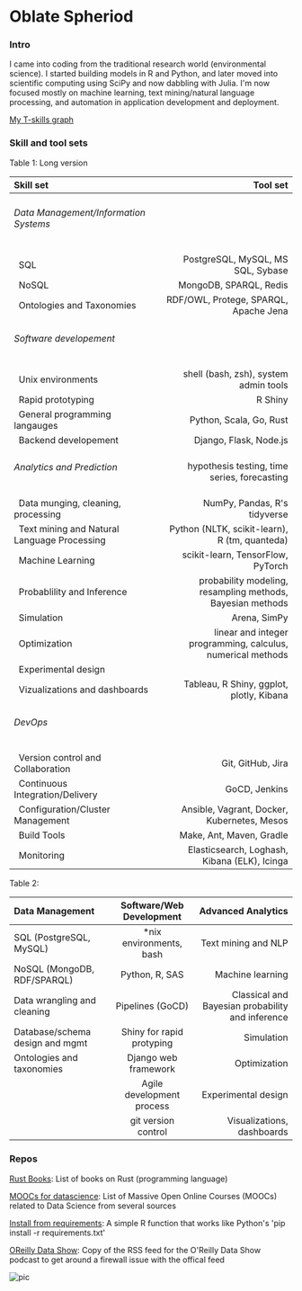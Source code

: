 # Oblate Spheriod

### Intro

I came into coding from the traditional research world (environmental science). I started building models in R and Python, and later moved into scientific computing using SciPy and now dabbling with Julia. I'm now focused mostly on machine learning, text mining/natural language processing, and automation in application development and deployment.

[My T-skills graph](./T-skills.svg)

### Skill and tool sets
Table 1: Long version

<table>
<thead>
<tr>
<th align="left">Skill set</th>
<th align="right">Tool set</th>
</tr>
</thead>
<tbody>
<tr>
<td align="left"><h6>Data Management/Information Systems</h6></td>
<td align="right"></td>
</tr>
<tr>
<td align="left">&nbsp;&nbsp;SQL</td>
<td align="right">PostgreSQL, MySQL, MS SQL, Sybase</td>
</tr>
<tr>
<td align="left">&nbsp;&nbsp;NoSQL</td>
<td align="right">MongoDB, SPARQL, Redis</td>
</tr>
<tr>
<td align="left">&nbsp;&nbsp;Ontologies and Taxonomies</td>
<td align="right">RDF/OWL, Protege, SPARQL, Apache Jena</td>
</tr>
<tr>
<td align="left"><h6>Software developement</h6></td>
<td align="right"></td>
</tr>
<tr>
<td align="left">&nbsp;&nbsp;Unix environments</td>
<td align="right">shell (bash, zsh), system admin tools</td>
</tr>
<tr>
<td align="left">&nbsp;&nbsp;Rapid prototyping</td>
<td align="right">R Shiny</td>
</tr>
<tr>
<td align="left">&nbsp;&nbsp;General programming langauges</td>
<td align="right">Python, Scala, Go, Rust</td>
</tr>
<tr>
<td align="left">&nbsp;&nbsp;Backend developement</td>
<td align="right">Django, Flask, Node.js</td>
</tr>
<tr>
<td align="left"><h6>Analytics and Prediction</h6></td>
<td align="right">hypothesis testing, time series, forecasting</td>
</tr>
<tr>
<td align="left">&nbsp;&nbsp;Data munging, cleaning, processing</td>
<td align="right">NumPy, Pandas, R's tidyverse</td>
</tr>
<tr>
<td align="left">&nbsp;&nbsp;Text mining and Natural Language Processing</td>
<td align="right">Python (NLTK, scikit-learn), R (tm, quanteda)</td>
</tr>
<tr>
<td align="left">&nbsp;&nbsp;Machine Learning</td>
<td align="right">scikit-learn, TensorFlow, PyTorch</td>
</tr>
<tr>
<td align="left">&nbsp;&nbsp;Probablility and Inference</td>
<td align="right">probability modeling, resampling methods, Bayesian methods</td>
</tr>
<tr>
<td align="left">&nbsp;&nbsp;Simulation</td>
<td align="right">Arena, SimPy</td>
</tr>
<tr>
<td align="left">&nbsp;&nbsp;Optimization</td>
<td align="right">linear and integer programming, calculus, numerical methods</td>
</tr>
<tr>
<td align="left">&nbsp;&nbsp;Experimental design</td>
<td align="right"></td>
</tr>
<tr>
<td align="left">&nbsp;&nbsp;Vizualizations and dashboards</td>
<td align="right">Tableau, R Shiny, ggplot, plotly, Kibana</td>
</tr>
<tr>
<td align="left"><h6>DevOps</h6></td>
<td align="right"></td>
</tr>
<tr>
<td align="left">&nbsp;&nbsp;Version control and Collaboration</td>
<td align="right">Git, GitHub, Jira</td>
</tr>
<tr>
<td align="left">&nbsp;&nbsp;Continuous Integration/Delivery</td>
<td align="right">GoCD, Jenkins</td>
</tr>
<tr>
<td align="left">&nbsp;&nbsp;Configuration/Cluster Management</td>
<td align="right">Ansible, Vagrant, Docker, Kubernetes, Mesos</td>
</tr>
<tr>
<td align="left">&nbsp;&nbsp;Build Tools</td>
<td align="right">Make, Ant, Maven, Gradle</td>
</tr>
<tr>
<td align="left">&nbsp;&nbsp;Monitoring</td>
<td align="right">Elasticsearch, Loghash, Kibana (ELK), Icinga</td>
</tr></tbody></table>

Table 2:

| Data Management | Software/Web Development | Advanced Analytics |
|:--------- |:----------------:| -------------:|
| SQL (PostgreSQL, MySQL) | *nix environments, bash | Text mining and NLP |
| NoSQL (MongoDB, RDF/SPARQL) | Python, R, SAS | Machine learning |
| Data wrangling and cleaning | Pipelines (GoCD) | Classical and Bayesian probability and inference |
| Database/schema design and mgmt | Shiny for rapid protyping | Simulation |
|	Ontologies and taxonomies | Django web framework | Optimization |
|	| Agile development process | Experimental design |
|	| git version control | Visualizations, dashboards |

### Repos

[Rust Books](https://github.com/OblateSpheroid/RustBooks): List of books on Rust (programming language)

[MOOCs for datascience](https://github.com/OblateSpheroid/MOOCs_for_datascience): List of Massive Open Online Courses (MOOCs) related to Data Science from several sources 

[Install from requirements](https://github.com/OblateSpheroid/Install_from_requirements): A simple R function that works like Python's 'pip install -r requirements.txt'

[OReilly Data Show](https://github.com/OblateSpheroid/OReilly-Data-Show): Copy of the RSS feed for the O'Reilly Data Show podcast to get around a firewall issue with the offical feed 

![pic](https://upload.wikimedia.org/wikipedia/commons/thumb/b/b5/OblateSpheroid.PNG/220px-OblateSpheroid.PNG)
